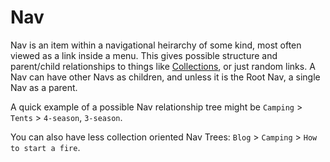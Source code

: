 # Nav

Nav is an item within a navigational heirarchy of some kind, most often viewed as a link inside a menu. This gives possible structure and parent/child relationships to things like [Collections](Collection), or just random links. A Nav can have other Navs as children, and unless it is the Root Nav, a single Nav as a parent.

A quick example of a possible Nav relationship tree might be `Camping` > `Tents` > `4-season`, `3-season`.

You can also have less collection oriented Nav Trees: `Blog` > `Camping` > `How to start a fire`.
